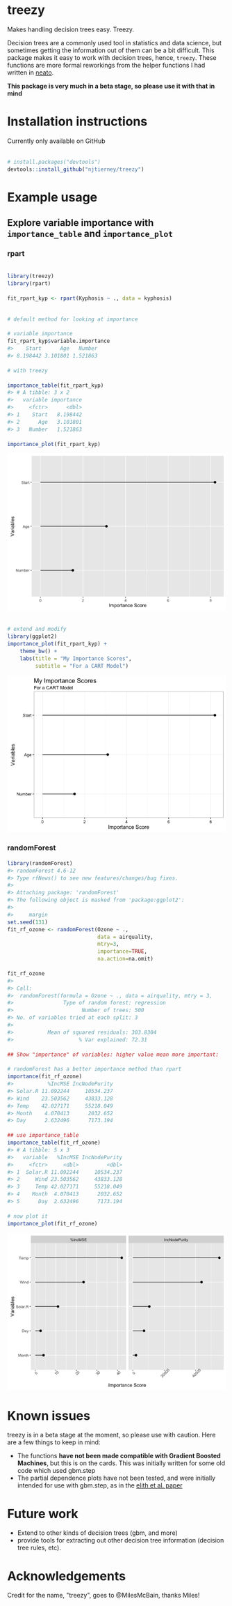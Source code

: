 
treezy
======

Makes handling decision trees easy. Treezy.

Decision trees are a commonly used tool in statistics and data science, but sometimes getting the information out of them can be a bit difficult. This package makes it easy to work with decision trees, hence, `treezy`. These functions are more formal reworkings from the helper functions I had written in [neato](www.github.com/njtierney/neato).

**This package is very much in a beta stage, so please use it with that in mind**

<!-- * Badges for Travis-CI (and any other badges) -->
<!-- README.md is generated from README.Rmd. Please edit that file -->
Installation instructions
=========================

Currently only available on GitHub

``` r

# install.packages("devtools")
devtools::install_github("njtierney/treezy")
```

Example usage
=============

Explore variable importance with `importance_table` and `importance_plot`
-------------------------------------------------------------------------

### rpart

``` r

library(treezy)
library(rpart)

fit_rpart_kyp <- rpart(Kyphosis ~ ., data = kyphosis)
```

``` r

# default method for looking at importance

# variable importance
fit_rpart_kyp$variable.importance
#>    Start      Age   Number 
#> 8.198442 3.101801 1.521863

# with treezy

importance_table(fit_rpart_kyp)
#> # A tibble: 3 x 2
#>   variable importance
#>     <fctr>      <dbl>
#> 1    Start   8.198442
#> 2      Age   3.101801
#> 3   Number   1.521863

importance_plot(fit_rpart_kyp)
```

![](README-unnamed-chunk-4-1.png)

``` r

# extend and modify
library(ggplot2)
importance_plot(fit_rpart_kyp) + 
    theme_bw() + 
    labs(title = "My Importance Scores",
         subtitle = "For a CART Model")
```

![](README-unnamed-chunk-4-2.png)

### randomForest

``` r
library(randomForest)
#> randomForest 4.6-12
#> Type rfNews() to see new features/changes/bug fixes.
#> 
#> Attaching package: 'randomForest'
#> The following object is masked from 'package:ggplot2':
#> 
#>     margin
set.seed(131)
fit_rf_ozone <- randomForest(Ozone ~ ., 
                             data = airquality, 
                             mtry=3,
                             importance=TRUE, 
                             na.action=na.omit)
  
fit_rf_ozone
#> 
#> Call:
#>  randomForest(formula = Ozone ~ ., data = airquality, mtry = 3,      importance = TRUE, na.action = na.omit) 
#>                Type of random forest: regression
#>                      Number of trees: 500
#> No. of variables tried at each split: 3
#> 
#>           Mean of squared residuals: 303.8304
#>                     % Var explained: 72.31

## Show "importance" of variables: higher value mean more important:

# randomForest has a better importance method than rpart
importance(fit_rf_ozone)
#>           %IncMSE IncNodePurity
#> Solar.R 11.092244     10534.237
#> Wind    23.503562     43833.128
#> Temp    42.027171     55218.049
#> Month    4.070413      2032.652
#> Day      2.632496      7173.194

## use importance_table
importance_table(fit_rf_ozone)
#> # A tibble: 5 x 3
#>   variable   %IncMSE IncNodePurity
#>     <fctr>     <dbl>         <dbl>
#> 1  Solar.R 11.092244     10534.237
#> 2     Wind 23.503562     43833.128
#> 3     Temp 42.027171     55218.049
#> 4    Month  4.070413      2032.652
#> 5      Day  2.632496      7173.194

# now plot it
importance_plot(fit_rf_ozone)
```

![](README-unnamed-chunk-5-1.png)

Known issues
============

treezy is in a beta stage at the moment, so please use with caution. Here are a few things to keep in mind:

-   The functions **have not been made compatible with Gradient Boosted Machines**, but this is on the cards. This was initially written for some old code which used gbm.step
-   The partial dependence plots have not been tested, and were initially intended for use with gbm.step, as in the [elith et al. paper](https://cran.r-project.org/web/packages/dismo/vignettes/brt.pdf)

Future work
===========

-   Extend to other kinds of decision trees (gbm, and more)
-   provide tools for extracting out other decision tree information (decision tree rules, etc).

Acknowledgements
================

Credit for the name, "treezy", goes to @MilesMcBain, thanks Miles!
